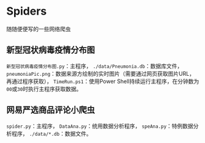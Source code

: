 # Spiders
随随便便写的一些网络爬虫

## 新型冠状病毒疫情分布图
`新型冠状病毒疫情分布图.py`：主程序，
`./data/Pneumonia.db`：数据库文件，
`pneumoniaPic.png`：数据来源方绘制的实时图片（需要通过网页获取图片URL，再通过程序获取），
`TimeRun.ps1`：使用Power Shell持续运行主程序，在分钟数为`00`或`30`时执行主程序获取数据。

## 网易严选商品评论小爬虫
`spider.py`：主程序，
`DataAna.py`：统用数据分析程序，
`speAna.py`：特例数据分析程序，
`./data/*.db`：数据文件。

